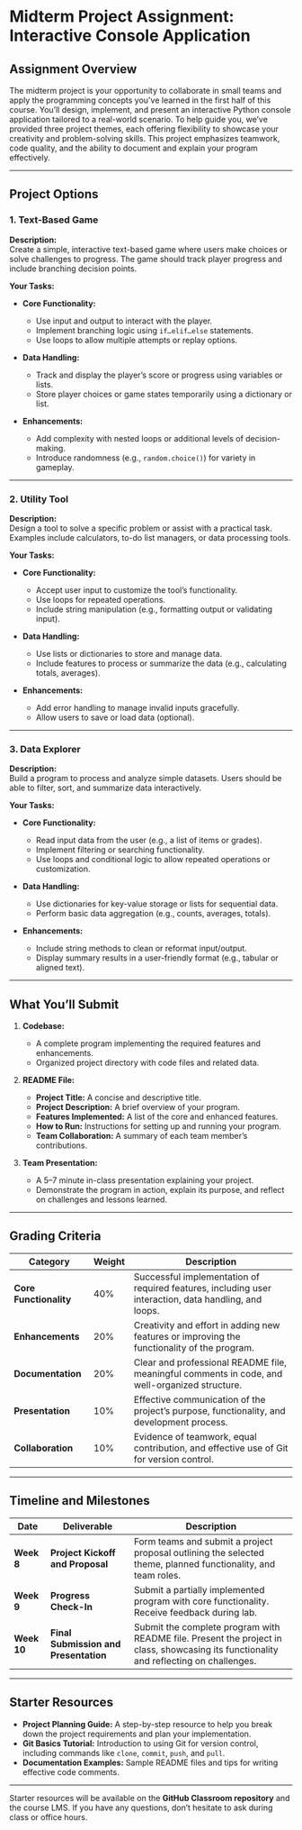 # Midterm Project Assignment: Interactive Console Application

## Assignment Overview

The midterm project is your opportunity to collaborate in small teams and apply the programming concepts you've learned in the first half of this course. You’ll design, implement, and present an interactive Python console application tailored to a real-world scenario. To help guide you, we’ve provided three project themes, each offering flexibility to showcase your creativity and problem-solving skills. This project emphasizes teamwork, code quality, and the ability to document and explain your program effectively.

---

## Project Options

### 1. Text-Based Game

**Description:**  
Create a simple, interactive text-based game where users make choices or solve challenges to progress. The game should track player progress and include branching decision points.

**Your Tasks:**
- **Core Functionality:**  
  - Use input and output to interact with the player.  
  - Implement branching logic using `if…elif…else` statements.  
  - Use loops to allow multiple attempts or replay options.  

- **Data Handling:**  
  - Track and display the player’s score or progress using variables or lists.  
  - Store player choices or game states temporarily using a dictionary or list.  

- **Enhancements:**  
  - Add complexity with nested loops or additional levels of decision-making.  
  - Introduce randomness (e.g., `random.choice()`) for variety in gameplay.  

---

### 2. Utility Tool

**Description:**  
Design a tool to solve a specific problem or assist with a practical task. Examples include calculators, to-do list managers, or data processing tools.

**Your Tasks:**
- **Core Functionality:**  
  - Accept user input to customize the tool’s functionality.  
  - Use loops for repeated operations.  
  - Include string manipulation (e.g., formatting output or validating input).  

- **Data Handling:**  
  - Use lists or dictionaries to store and manage data.  
  - Include features to process or summarize the data (e.g., calculating totals, averages).  

- **Enhancements:**  
  - Add error handling to manage invalid inputs gracefully.  
  - Allow users to save or load data (optional).  

---

### 3. Data Explorer

**Description:**  
Build a program to process and analyze simple datasets. Users should be able to filter, sort, and summarize data interactively.

**Your Tasks:**
- **Core Functionality:**  
  - Read input data from the user (e.g., a list of items or grades).  
  - Implement filtering or searching functionality.  
  - Use loops and conditional logic to allow repeated operations or customization.  

- **Data Handling:**  
  - Use dictionaries for key-value storage or lists for sequential data.  
  - Perform basic data aggregation (e.g., counts, averages, totals).  

- **Enhancements:**  
  - Include string methods to clean or reformat input/output.  
  - Display summary results in a user-friendly format (e.g., tabular or aligned text).  

---

## What You’ll Submit

1. **Codebase:**
   - A complete program implementing the required features and enhancements.  
   - Organized project directory with code files and related data.  

2. **README File:**
   - **Project Title:** A concise and descriptive title.  
   - **Project Description:** A brief overview of your program.  
   - **Features Implemented:** A list of the core and enhanced features.  
   - **How to Run:** Instructions for setting up and running your program.  
   - **Team Collaboration:** A summary of each team member’s contributions.  

3. **Team Presentation:**  
   - A 5–7 minute in-class presentation explaining your project.  
   - Demonstrate the program in action, explain its purpose, and reflect on challenges and lessons learned.

---

## Grading Criteria

| **Category**              | **Weight** | **Description**                                                                                     |
|---------------------------|------------|-----------------------------------------------------------------------------------------------------|
| **Core Functionality**    | 40%        | Successful implementation of required features, including user interaction, data handling, and loops. |
| **Enhancements**          | 20%        | Creativity and effort in adding new features or improving the functionality of the program.         |
| **Documentation**         | 20%        | Clear and professional README file, meaningful comments in code, and well-organized structure.      |
| **Presentation**          | 10%        | Effective communication of the project’s purpose, functionality, and development process.           |
| **Collaboration**         | 10%        | Evidence of teamwork, equal contribution, and effective use of Git for version control.             |

---

## Timeline and Milestones

| **Date**       | **Deliverable**                                  | **Description**                                                                                     |
|----------------|--------------------------------------------------|-----------------------------------------------------------------------------------------------------|
| **Week 8**     | **Project Kickoff and Proposal**                 | Form teams and submit a project proposal outlining the selected theme, planned functionality, and team roles. |
| **Week 9**     | **Progress Check-In**                            | Submit a partially implemented program with core functionality. Receive feedback during lab.        |
| **Week 10**    | **Final Submission and Presentation**            | Submit the complete program with README file. Present the project in class, showcasing its functionality and reflecting on challenges. |

---

## Starter Resources

- **Project Planning Guide:** A step-by-step resource to help you break down the project requirements and plan your implementation.  
- **Git Basics Tutorial:** Introduction to using Git for version control, including commands like `clone`, `commit`, `push`, and `pull`.  
- **Documentation Examples:** Sample README files and tips for writing effective code comments.  

---

Starter resources will be available on the **GitHub Classroom repository** and the course LMS. If you have any questions, don’t hesitate to ask during class or office hours.

